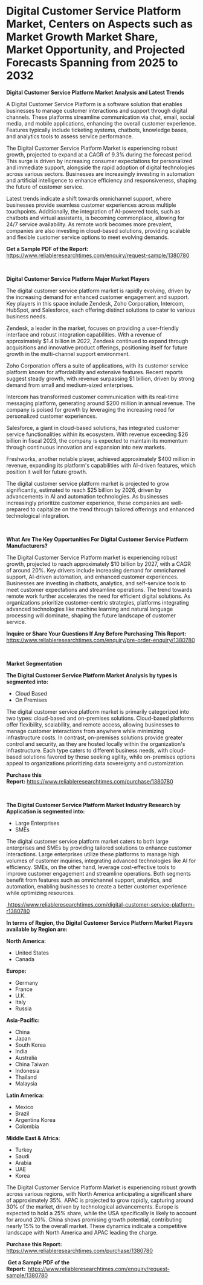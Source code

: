 <p><h1>Digital Customer Service Platform Market, Centers on Aspects such as Market Growth Market Share, Market Opportunity, and Projected Forecasts Spanning from 2025 to 2032</h1></p><p><strong>Digital Customer Service Platform Market Analysis and Latest Trends</strong></p>
<p><p>A Digital Customer Service Platform is a software solution that enables businesses to manage customer interactions and support through digital channels. These platforms streamline communication via chat, email, social media, and mobile applications, enhancing the overall customer experience. Features typically include ticketing systems, chatbots, knowledge bases, and analytics tools to assess service performance.</p><p>The Digital Customer Service Platform Market is experiencing robust growth, projected to expand at a CAGR of 9.3% during the forecast period. This surge is driven by increasing consumer expectations for personalized and immediate support, alongside the rapid adoption of digital technologies across various sectors. Businesses are increasingly investing in automation and artificial intelligence to enhance efficiency and responsiveness, shaping the future of customer service.</p><p>Latest trends indicate a shift towards omnichannel support, where businesses provide seamless customer experiences across multiple touchpoints. Additionally, the integration of AI-powered tools, such as chatbots and virtual assistants, is becoming commonplace, allowing for 24/7 service availability. As remote work becomes more prevalent, companies are also investing in cloud-based solutions, providing scalable and flexible customer service options to meet evolving demands.</p></p>
<p><strong>Get a Sample PDF of the Report:&nbsp;</strong> <a href="https://www.reliableresearchtimes.com/enquiry/request-sample/1380780?utm_campaign=3197&utm_medium=2&utm_source=Github&utm_content=ia&utm_term=19042025&utm_id=digital-customer-service-platform">https://www.reliableresearchtimes.com/enquiry/request-sample/1380780</a></p>
<p>&nbsp;</p>
<p><strong>Digital Customer Service Platform Major Market Players</strong></p>
<p><p>The digital customer service platform market is rapidly evolving, driven by the increasing demand for enhanced customer engagement and support. Key players in this space include Zendesk, Zoho Corporation, Intercom, HubSpot, and Salesforce, each offering distinct solutions to cater to various business needs.</p><p>Zendesk, a leader in the market, focuses on providing a user-friendly interface and robust integration capabilities. With a revenue of approximately $1.4 billion in 2022, Zendesk continued to expand through acquisitions and innovative product offerings, positioning itself for future growth in the multi-channel support environment.</p><p>Zoho Corporation offers a suite of applications, with its customer service platform known for affordability and extensive features. Recent reports suggest steady growth, with revenue surpassing $1 billion, driven by strong demand from small and medium-sized enterprises.</p><p>Intercom has transformed customer communication with its real-time messaging platform, generating around $200 million in annual revenue. The company is poised for growth by leveraging the increasing need for personalized customer experiences.</p><p>Salesforce, a giant in cloud-based solutions, has integrated customer service functionalities within its ecosystem. With revenue exceeding $26 billion in fiscal 2023, the company is expected to maintain its momentum through continuous innovation and expansion into new markets.</p><p>Freshworks, another notable player, achieved approximately $400 million in revenue, expanding its platform's capabilities with AI-driven features, which position it well for future growth. </p><p>The digital customer service platform market is projected to grow significantly, estimated to reach $25 billion by 2026, driven by advancements in AI and automation technologies. As businesses increasingly prioritize customer experience, these companies are well-prepared to capitalize on the trend through tailored offerings and enhanced technological integration.</p></p>
<p>&nbsp;</p>
<p><strong>What Are The Key Opportunities For Digital Customer Service Platform Manufacturers?</strong></p>
<p><p>The Digital Customer Service Platform market is experiencing robust growth, projected to reach approximately $10 billion by 2027, with a CAGR of around 20%. Key drivers include increasing demand for omnichannel support, AI-driven automation, and enhanced customer experiences. Businesses are investing in chatbots, analytics, and self-service tools to meet customer expectations and streamline operations. The trend towards remote work further accelerates the need for efficient digital solutions. As organizations prioritize customer-centric strategies, platforms integrating advanced technologies like machine learning and natural language processing will dominate, shaping the future landscape of customer service.</p></p>
<p><strong>Inquire or Share Your Questions If Any Before Purchasing This Report:</strong> <a href="https://www.reliableresearchtimes.com/enquiry/pre-order-enquiry/1380780?utm_campaign=3197&utm_medium=2&utm_source=Github&utm_content=ia&utm_term=19042025&utm_id=digital-customer-service-platform">https://www.reliableresearchtimes.com/enquiry/pre-order-enquiry/1380780</a></p>
<p>&nbsp;</p>
<p><strong>Market Segmentation</strong></p>
<p><strong>The Digital Customer Service Platform Market Analysis by types is segmented into:</strong></p>
<p><ul><li>Cloud Based</li><li>On Premises</li></ul></p>
<p><p>The digital customer service platform market is primarily categorized into two types: cloud-based and on-premises solutions. Cloud-based platforms offer flexibility, scalability, and remote access, allowing businesses to manage customer interactions from anywhere while minimizing infrastructure costs. In contrast, on-premises solutions provide greater control and security, as they are hosted locally within the organization's infrastructure. Each type caters to different business needs, with cloud-based solutions favored by those seeking agility, while on-premises options appeal to organizations prioritizing data sovereignty and customization.</p></p>
<p><strong>Purchase this Report:&nbsp;</strong><a href="https://www.reliableresearchtimes.com/purchase/1380780?utm_campaign=3197&utm_medium=2&utm_source=Github&utm_content=ia&utm_term=19042025&utm_id=digital-customer-service-platform">https://www.reliableresearchtimes.com/purchase/1380780</a></p>
<p>&nbsp;</p>
<p><strong>The Digital Customer Service Platform Market Industry Research by Application is segmented into:</strong></p>
<p><ul><li>Large Enterprises</li><li>SMEs</li></ul></p>
<p><p>The digital customer service platform market caters to both large enterprises and SMEs by providing tailored solutions to enhance customer interactions. Large enterprises utilize these platforms to manage high volumes of customer inquiries, integrating advanced technologies like AI for efficiency. SMEs, on the other hand, leverage cost-effective tools to improve customer engagement and streamline operations. Both segments benefit from features such as omnichannel support, analytics, and automation, enabling businesses to create a better customer experience while optimizing resources.</p></p>
<p><a href="https://www.reliableresearchtimes.com/digital-customer-service-platform-r1380780?utm_campaign=3197&utm_medium=2&utm_source=Github&utm_content=ia&utm_term=19042025&utm_id=digital-customer-service-platform">&nbsp;https://www.reliableresearchtimes.com/digital-customer-service-platform-r1380780</a></p>
<p><strong>In terms of Region, the Digital Customer Service Platform Market Players available by Region are:</strong></p>
<p>
    <p> <strong> North America: </strong>
        <ul>
            <li>United States</li>
            <li>Canada</li>
        </ul>
        </p> 
    <p> <strong> Europe: </strong>
        <ul>
            <li>Germany</li>
            <li>France</li>
            <li>U.K.</li>
            <li>Italy</li>
            <li>Russia</li>
        </ul>
        </p> 
    <p> <strong> Asia-Pacific: </strong>
        <ul>
            <li>China</li>
            <li>Japan</li>
            <li>South Korea</li>
            <li>India</li>
            <li>Australia</li>
            <li>China Taiwan</li>
            <li>Indonesia</li>
            <li>Thailand</li>
            <li>Malaysia</li>
        </ul>
        </p> 
    <p> <strong> Latin America: </strong>
        <ul>
            <li>Mexico</li>
            <li>Brazil</li>
            <li>Argentina Korea</li>
            <li>Colombia</li>
        </ul>
        </p> 
    <p> <strong> Middle East & Africa: </strong>
        <ul>
            <li>Turkey</li>
            <li>Saudi</li>
            <li>Arabia</li>
            <li>UAE</li>
            <li>Korea</li>
        </ul>
    </p>
    </p>
<p><p>The Digital Customer Service Platform Market is experiencing robust growth across various regions, with North America anticipating a significant share of approximately 35%. APAC is projected to grow rapidly, capturing around 30% of the market, driven by technological advancements. Europe is expected to hold a 25% share, while the USA specifically is likely to account for around 20%. China shows promising growth potential, contributing nearly 15% to the overall market. These dynamics indicate a competitive landscape with North America and APAC leading the charge.</p></p>
<p><strong>Purchase this Report: </strong><a href="https://www.reliableresearchtimes.com/purchase/1380780?utm_campaign=3197&utm_medium=2&utm_source=Github&utm_content=ia&utm_term=19042025&utm_id=digital-customer-service-platform">https://www.reliableresearchtimes.com/purchase/1380780</a></p>
<p>&nbsp;<strong>Get a Sample PDF of the Report:&nbsp;&nbsp;</strong><a href="https://www.reliableresearchtimes.com/enquiry/request-sample/1380780?utm_campaign=3197&utm_medium=2&utm_source=Github&utm_content=ia&utm_term=19042025&utm_id=digital-customer-service-platform">https://www.reliableresearchtimes.com/enquiry/request-sample/1380780</a></p>
<p><strong></strong></p>
<p><p></p><p></p><p></p></p>